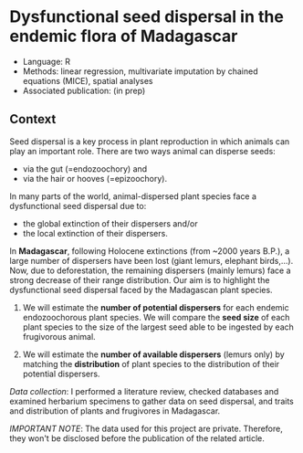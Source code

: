 # Dysfunctional seed dispersal in the endemic flora of Madagascar

* Language: R
* Methods: linear regression, multivariate imputation by chained equations (MICE), spatial analyses
* Associated publication: (in prep)

## Context

Seed dispersal is a key process in plant reproduction in which animals can play an important role.
There are two ways animal can disperse seeds:
* via the gut (=endozoochory) and
* via the hair or hooves (=epizoochory).

In many parts of the world, animal-dispersed plant species face a dysfunctional seed dispersal due to:
* the global extinction of their dispersers and/or
* the local extinction of their dispersers.

In __Madagascar__, following Holocene extinctions (from ~2000 years  B.P.), a large number of dispersers have been lost (giant lemurs, elephant birds,...). Now, due to deforestation, the remaining dispersers (mainly lemurs) face a strong decrease of their range distribution. Our aim is to highlight the dysfunctional seed dispersal faced by the Madagascan plant species. 

1) We will estimate the __number of potential dispersers__ for each endemic endozoochorous plant species. We will compare the __seed size__ of each plant species to the size of the largest seed able to be ingested by each frugivorous animal. 

2) We will estimate the __number of available dispersers__ (lemurs only) by matching the __distribution__ of plant species to the distribution of their potential dispersers. 

*Data collection*: I performed a literature review, checked databases and examined herbarium specimens to gather data on seed dispersal, and traits and distribution of plants and frugivores in Madagascar.

*IMPORTANT NOTE*: The data used for this project are private. Therefore, they won't be disclosed before the publication of the related article.
